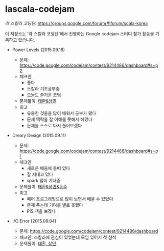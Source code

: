 # lascala-codejam

_라 스칼라 코딩단_: https://groups.google.com/forum/#!forum/scala-korea

이 저장소는 '라 스칼라 코딩단'에서 진행하는 Google codejam 스터디 참가 활동을 기록하고 있습니다.

* Power Levels (2015.09.18)
	* 문제: https://code.google.com/codejam/contest/9214486/dashboard#s=p2
	* 체크인
		* 좋다
		* 스칼라 기초공부중
		* 오늘도 즐거운 코딩
	* 문제풀이: [태환&상민](https://gist.github.com/theodoreLee/f4defd0d9efb0dab0774)
	* 회고
		* 유용한 것들을 많이 배워서 공부가 됐다
		* 문제 맥락을 잘 이해를 못해서 헤맸다
		* 문제를 스스로 다시 풀어보겠다

* Dreary Design (2015.09.11)
	* 문제: https://code.google.com/codejam/contest/9214486/dashboard#s=p1
	* 체크인
		* 새로운 배움에 들떠 있다
		* 잘 지내고 있다
		* spark 많이 기대중
	* 문제풀이: [태환&상민&동주](https://gist.github.com/theodoreLee/2f60d2420e4fec330b6b)
	* 회고
		* 페어 프로그래밍으로 많이 보면서 배울 수 있었다
		* 문제 푸는데 기여를 별로 못했다
		* PIS 책을 보겠다

* I/O Error (2015.09.04)
	* 문제: https://code.google.com/codejam/contest/9214486/dashboard
	* 체크인: 스칼라에 관심이 있었는데 모임 있어서 첫 참석
	* 문제풀이: [태환, 상민](https://gist.github.com/theodoreLee/9d0c7ca64cb14e714dae)
